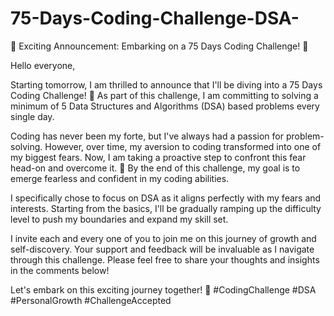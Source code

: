 # 75-Days-Coding-Challenge-DSA-

🚀 Exciting Announcement: Embarking on a 75 Days Coding Challenge! 🚀

Hello everyone,

Starting tomorrow, I am thrilled to announce that I'll be diving into a 75 Days Coding Challenge! 📆 As part of this challenge, I am committing to solving a minimum of 5 Data Structures and Algorithms (DSA) based problems every single day.

Coding has never been my forte, but I've always had a passion for problem-solving. However, over time, my aversion to coding transformed into one of my biggest fears. Now, I am taking a proactive step to confront this fear head-on and overcome it. 💪 By the end of this challenge, my goal is to emerge fearless and confident in my coding abilities.

I specifically chose to focus on DSA as it aligns perfectly with my fears and interests. Starting from the basics, I'll be gradually ramping up the difficulty level to push my boundaries and expand my skill set.

I invite each and every one of you to join me on this journey of growth and self-discovery. Your support and feedback will be invaluable as I navigate through this challenge. Please feel free to share your thoughts and insights in the comments below!

Let's embark on this exciting journey together! 🌟 #CodingChallenge #DSA #PersonalGrowth #ChallengeAccepted
